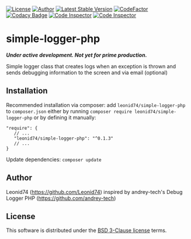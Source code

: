 [![License](https://img.shields.io/badge/license-BSD-blue.svg?maxAge=43200)](./LICENSE)
[![Author](https://img.shields.io/badge/author-Leonid74-blue.svg)](https://github.com/Leonid74)
[![Latest Stable Version](https://img.shields.io/github/v/release/Leonid74/simple-logger-php)](https://github.com/Leonid74/simple-logger-php/releases/latest)
[![CodeFactor](https://www.codefactor.io/repository/github/leonid74/simple-logger-php/badge)](https://www.codefactor.io/repository/github/leonid74/simple-logger-php)
[![Codacy Badge](https://app.codacy.com/project/badge/Grade/fe9dd41d7b4c44d280eabc8b80850199)](https://www.codacy.com/gh/Leonid74/simple-logger-php/dashboard)
[![Code Inspector](https://www.code-inspector.com/project/19215/status/svg)](https://frontend.code-inspector.com/home)
[![Code Inspector](https://www.code-inspector.com/project/19215/score/svg)](https://frontend.code-inspector.com/home)

# simple-logger-php
***Under active development. Not yet for prime production.***

Simple logger class that creates logs when an exception is thrown and sends debugging information to the screen and via email (optional)

## Installation

Recommended installation via composer: add `leonid74/simple-logger-php` to `composer.json` either by running `composer require leonid74/simple-logger-php` or by defining it manually:

    "require": {
       // ...
       "leonid74/simple-logger-php": "^0.1.3"
       // ...
    }

Update dependencies: `composer update` 

## Author
Leonid74 (https://github.com/Leonid74)
inspired by andrey-tech's Debug Logger PHP (https://github.com/andrey-tech)

## License
This software is distributed under the [BSD 3-Clause license](./LICENSE) terms.
